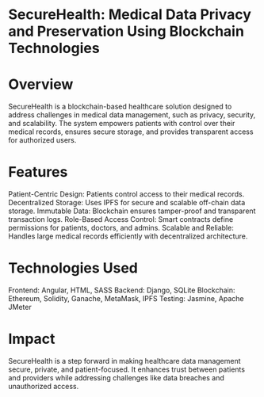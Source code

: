 # SecureHealth: Medical Data Privacy and Preservation Using Blockchain Technologies
# Overview
SecureHealth is a blockchain-based healthcare solution designed to address challenges in medical data management, such as privacy, security, and scalability. The system empowers patients with control over their medical records, ensures secure storage, and provides transparent access for authorized users.

# Features
Patient-Centric Design: Patients control access to their medical records.
Decentralized Storage: Uses IPFS for secure and scalable off-chain data storage.
Immutable Data: Blockchain ensures tamper-proof and transparent transaction logs.
Role-Based Access Control: Smart contracts define permissions for patients, doctors, and admins.
Scalable and Reliable: Handles large medical records efficiently with decentralized architecture.
# Technologies Used
Frontend: Angular, HTML, SASS
Backend: Django, SQLite
Blockchain: Ethereum, Solidity, Ganache, MetaMask, IPFS
Testing: Jasmine, Apache JMeter
# Impact
SecureHealth is a step forward in making healthcare data management secure, private, and patient-focused. It enhances trust between patients and providers while addressing challenges like data breaches and unauthorized access.
